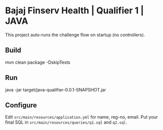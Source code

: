 # Bajaj Finserv Health | Qualifier 1 | JAVA

This project auto-runs the challenge flow on startup (no controllers).

## Build
mvn clean package -DskipTests

## Run
java -jar target/java-qualifier-0.0.1-SNAPSHOT.jar

## Configure
Edit `src/main/resources/application.yml` for name, reg-no, email.
Put your final SQL in `src/main/resources/queries/q1.sql` and `q2.sql`.
